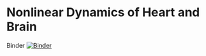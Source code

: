 # Nonlinear Dynamics of Heart and Brain

Binder [![Binder](https://mybinder.org/badge_logo.svg)](https://mybinder.org/v2/gh/Priesemann-Group/perspective_heart_and_brain_binder.git/main?urlpath=%2Fdoc%2Ftree%2Fheart_brain_simulation.ipynb)
